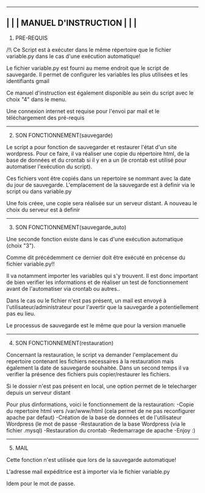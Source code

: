  -------------------------------------------------------------------------
|									  |
|			MANUEL D'INSTRUCTION				  |
|									  |
 --------------------------------------------------------------------------

1. PRE-REQUIS

/!\ Ce Script est à exécuter dans le même répertoire que le fichier variable.py dans le cas d'une exécution automatique!

Le fichier variable.py est fourni au meme endroit que le script de sauvegarde. Il permet de configurer les variables les plus utilisées et les identifiants gmail

Ce manuel d'instruction est également disponible au sein du script avec le choix "4" dans le menu.

Une connexion internet est requise pour l'envoi par mail et le téléchargement des pré-requis


--------------------------------------------------------------------------------------------------------------------------------------------------------------

2. SON FONCTIONNEMENT(sauvegarde)

Le script a pour fonction de sauvegarder et restaurer l'état d'un site wordpress.
Pour ce faire, il va réaliser une copie du répertoire html, de la base de données et du crontab si il y en a un (le crontab est utilisé pour automatiser l'exécution du script).

Ces fichiers vont être copiés dans un repertoire se nommant avec la date du jour de sauvegarde. L'emplacement de la sauvegarde est à definir via le script ou dans variable.py

Une fois créee, une copie sera réalisée sur un serveur distant. A nouveau le choix du serveur est à definir

--------------------------------------------------------------------------------------------------------------------------------------------------------------

3. SON FONCTIONNEMENT(sauvegarde_auto)

Une seconde fonction existe dans le cas d'une exécution automatique  (choix "3"). 

Comme dit précédemment ce dernier doit être exécuté en précense du fichier variable.py!!

Il va notamment importer les variables qui s'y trouvent. Il est donc important de bien verifier les informations et de réaliser un test de fonctionnement avant de l'automatiser via crontab ou autres..

Dans le cas ou le fichier n'est pas présent, un mail est envoyé à l'utilisateur/administrateur pour l'avertir que la sauvegarde a potentiellement pas eu lieu.

Le processus de sauvegarde est le même que pour la version manuelle

----------------------------------------------------------------------------------------------------------------------------------------------------------------

4. SON FONCTIONNEMENT(restauration)

Concernant la restauration, le script va demander l'emplacement du repertoire contenant les fichiers necessaires à la restauration mais également la date de sauvegarde souhaitée.
Dans un second temps il va verifier la présence des fichiers puis copier/restaurer les fichiers.

Si le dossier n'est pas présent en local, une option permet de le telecharger depuis un serveur distant


Pour plus dinformations, voici le fonctionnement de la restauration:
	-Copie du repertoire html vers /var/www/html (cela permet de ne pas reconfigurer apache par defaut)
	-Création de la base de données et de l'utilisateur Wordpress (le mot de passe
	-Restauration de la base Wordpress (via le fichier .mysql)
	-Restauration du crontab
	-Redemarrage de apache
	-Enjoy :)

----------------------------------------------------------------------------------------------------------------------------------------------------------------

5. MAIL

Cette fonction n'est utilisée que lors de la sauvegarde automatique!

L'adresse mail expéditrice est à importer via le fichier variable.py

Idem pour le mot de passe.

